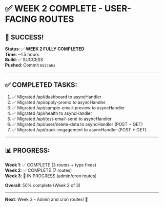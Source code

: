 # ✅ WEEK 2 COMPLETE - USER-FACING ROUTES

## 🎉 SUCCESS!

**Status**: ✅ **WEEK 2 FULLY COMPLETED**  
**Time**: ~1.5 hours  
**Build**: ✅ SUCCESS  
**Pushed**: Commit `653ca6a`

---

## ✅ COMPLETED TASKS:

1. ✅ Migrated /api/dashboard to asyncHandler
2. ✅ Migrated /api/apply-promo to asyncHandler
3. ✅ Migrated /api/sample-email-preview to asyncHandler
4. ✅ Migrated /api/health to asyncHandler
5. ✅ Migrated /api/test-email-send to asyncHandler
6. ✅ Migrated /api/user/delete-data to asyncHandler (POST + GET)
7. ✅ Migrated /api/track-engagement to asyncHandler (POST + GET)

---

## 📊 PROGRESS:

**Week 1**: ✅ COMPLETE (3 routes + type fixes)  
**Week 2**: ✅ COMPLETE (7 routes)  
**Week 3**: 🔄 IN PROGRESS (admin/cron routes)

**Overall**: 50% complete (Week 2 of 3)

---

**Next**: Week 3 - Admin and cron routes! 🚀

